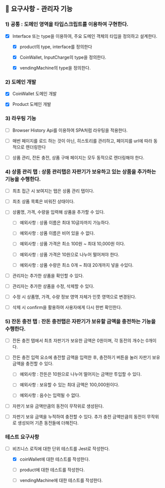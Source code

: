 ## 🎯 요구사항 - 관리자 기능

### 1) 공통 : 도메인 영역을 타입스크립트를 이용하여 구현한다.

- [x] Interface 또는 type을 이용하여, 주요 도메인 객체의 타입을 정의하고 설계한다.

  - [x] product의 type, interface를 정의한다

  - [x] CoinWallet, InputCharge의 type을 정의한다.

  - [x] vendingMachine의 type을 정의한다.

### 2) 도메인 개발

- [x] CoinWallet 도메인 개발

- [x] Product 도메인 개발

### 3) 라우팅 기능

- [ ] Browser History Api를 이용하여 SPA처럼 라우팅을 적용한다.

- [ ] 매번 페이지를 로드 하는 것이 아닌, 히스토리를 관리하고, 페이지를 url에 따라 동적으로 렌더링한다

- [ ] 상품 관리, 잔돈 충전, 상품 구매 페이지는 모두 동적으로 렌더링해야 한다.

### 4) 상품 관리 탭 : 상품 관리탭은 자판기가 보유하고 있는 상품을 추가하는 기능을 수행한다.

- [ ] 최초 접근 시 보여지는 탭은 상품 관리 탭이다.

- [ ] 최초 상품 목록은 비워진 상태이다.

- [ ] 상품명, 가격, 수량을 입력해 상품을 추가할 수 있다.

  - [ ] 예외사항 : 상품 이름은 최대 10글자까지 가능하다.

  - [ ] 예외사항 : 상품 이름은 비어 있을 수 없다.

  - [ ] 예외사항 : 상품 가격은 최소 100원 ~ 최대 10,000원 이다.

  - [ ] 예외사항 : 상품 가격은 10원으로 나누어 떨어져야 한다.

  - [ ] 예외사항 : 상품 수량은 최소 0개 ~ 최대 20개까지 넣을 수있다.

- [ ] 관리자는 추가한 상품을 확인할 수 있다.

- [ ] 관리자는 추가한 상품을 수정, 삭제할 수 있다.

- [ ] 수정 시 상품명, 가격, 수량 정보 영역 자체가 인풋 영역으로 변경된다.

- [ ] 삭제 시 confirm을 활용하여 사용자에게 다시 한번 확인한다.

### 5) 잔돈 충전 탭 : 잔돈 충전탭은 자판기가 보유할 금액을 충전하는 기능을 수행한다.

- [ ] 잔돈 충전 탭에서 최초 자판기가 보유한 금액은 0원이며, 각 동전의 개수는 0개이다.

- [ ] 잔돈 충전 입력 요소에 충전할 금액을 입력한 후, 충전하기 버튼을 눌러 자판기 보유 금액을 충전할 수 있다.

  - [ ] 예외사항 : 잔돈은 10원으로 나누어 떨어지는 금액만 투입할 수 있다.

  - [ ] 예외사항 : 보유할 수 있는 최대 금액은 100,000원이다.

  - [ ] 예외사항 : 음수는 입력될 수 없다.

- [ ] 자판기 보유 금액만큼의 동전이 무작위로 생성된다.

- [ ] 자판기 보유 금액을 누적하여 충전할 수 있다. 추가 충전 금액만큼의 동전이 무작위로 생성되어 기존 동전들에 더해진다.

### 테스트 요구사항

- [ ] 비즈니스 로직에 대한 단위 테스트를 Jest로 작성한다.

  - [x] coinWallet에 대한 테스트를 작성한다.

  - [ ] product에 대한 테스트를 작성한다.

  - [ ] vendingMachine에 대한 테스트를 작성한다.
